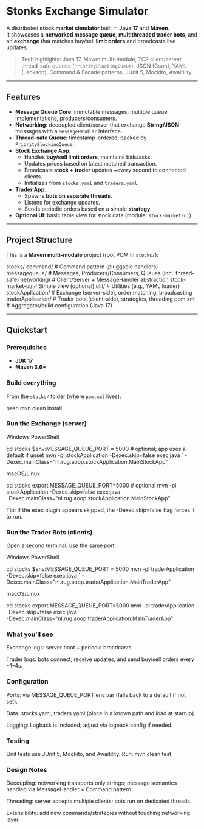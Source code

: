 # Stonks Exchange Simulator

A distributed **stock market simulator** built in **Java 17** and **Maven**.  
It showcases a **networked message queue**, **multithreaded trader bots**, and an **exchange** that matches buy/sell **limit orders** and broadcasts live updates.

> Tech highlights: Java 17, Maven multi-module, TCP client/server, thread-safe queues (`PriorityBlockingQueue`), JSON (Gson), YAML (Jackson), Command & Facade patterns, JUnit 5, Mockito, Awaitility.

---

## Features

- **Message Queue Core**: immutable messages, multiple queue implementations, producers/consumers.
- **Networking**: decoupled client/server that exchange **String/JSON** messages with a `MessageHandler` interface.
- **Thread-safe Queue**: timestamp-ordered, backed by `PriorityBlockingQueue`.
- **Stock Exchange App**:
    - Handles **buy/sell limit orders**, maintains bids/asks.
    - Updates prices based on latest matched transaction.
    - Broadcasts **stock + trader** updates ~every second to connected clients.
    - Initializes from `stocks.yaml` and `traders.yaml`.
- **Trader App**:
    - Spawns **bots on separate threads**.
    - Listens for exchange updates.
    - Sends periodic orders based on a simple **strategy**.
- **Optional UI**: basic table view for stock data (module: `stock-market-ui`).

---

## Project Structure

This is a **Maven multi-module** project (root POM in `stocks/`):

stocks/
command/ # Command pattern (pluggable handlers)
messagequeue/ # Messages, Producers/Consumers, Queues (incl. thread-safe)
networking/ # Client/Server + MessageHandler abstraction
stock-market-ui/ # Simple view (optional)
util/ # Utilities (e.g., YAML loader)
stockApplication/ # Exchange (server-side), order matching, broadcasting
traderApplication/ # Trader bots (client-side), strategies, threading
pom.xml # Aggregator/build configuration (Java 17)


---

## Quickstart

### Prerequisites
- **JDK 17**
- **Maven 3.6+**

### Build everything
From the `stocks/` folder (where `pom.xml` lives):

bash
mvn clean install
### Run the Exchange (server)
Windows PowerShell

cd stocks
$env:MESSAGE_QUEUE_PORT = 5000   # optional; app uses a default if unset
mvn -pl stockApplication -Dexec.skip=false exec:java `
-Dexec.mainClass="nl.rug.aoop.stockApplication.MainStockApp"


macOS/Linux

cd stocks
export MESSAGE_QUEUE_PORT=5000   # optional
mvn -pl stockApplication -Dexec.skip=false exec:java \
-Dexec.mainClass="nl.rug.aoop.stockApplication.MainStockApp"

Tip: If the exec plugin appears skipped, the -Dexec.skip=false flag forces it to run.

### Run the Trader Bots (clients)

Open a second terminal, use the same port:

Windows PowerShell

cd stocks
$env:MESSAGE_QUEUE_PORT = 5000
mvn -pl traderApplication -Dexec.skip=false exec:java `
-Dexec.mainClass="nl.rug.aoop.traderApplication.MainTraderApp"


macOS/Linux

cd stocks
export MESSAGE_QUEUE_PORT=5000
mvn -pl traderApplication -Dexec.skip=false exec:java \
-Dexec.mainClass="nl.rug.aoop.traderApplication.MainTraderApp"

### What you’ll see

Exchange logs: server boot + periodic broadcasts.

Trader logs: bots connect, receive updates, and send buy/sell orders every ~1–4s.

### Configuration

Ports: via MESSAGE_QUEUE_PORT env var (falls back to a default if not set).

Data: stocks.yaml, traders.yaml (place in a known path and load at startup).

Logging: Logback is included; adjust via logback config if needed.


### Testing

Unit tests use JUnit 5, Mockito, and Awaitility. Run:
mvn clean test


### Design Notes

Decoupling: networking transports only strings; message semantics handled via MessageHandler + Command pattern.

Threading: server accepts multiple clients; bots run on dedicated threads.

Extensibility: add new commands/strategies without touching networking layer.